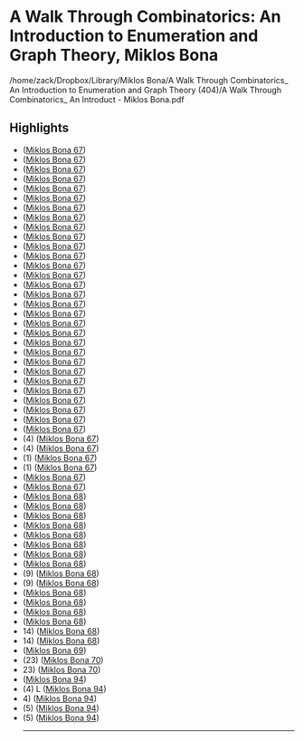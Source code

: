 # A Walk Through Combinatorics: An Introduction to Enumeration and Graph Theory, Miklos Bona

/home/zack/Dropbox/Library/Miklos Bona/A Walk Through Combinatorics_ An Introduction to Enumeration and Graph Theory (404)/A Walk Through Combinatorics_ An Introduct - Miklos Bona.pdf

## Highlights

-  (<a href="file:////home/zack/Dropbox/Library/Miklos Bona/A Walk Through Combinatorics_ An Introduction to Enumeration and Graph Theory (404)/A Walk Through Combinatorics_ An Introduct - Miklos Bona.pdf#page=67" target="_blank">Miklos Bona 67</a>)
-  (<a href="file:////home/zack/Dropbox/Library/Miklos Bona/A Walk Through Combinatorics_ An Introduction to Enumeration and Graph Theory (404)/A Walk Through Combinatorics_ An Introduct - Miklos Bona.pdf#page=67" target="_blank">Miklos Bona 67</a>)
-  (<a href="file:////home/zack/Dropbox/Library/Miklos Bona/A Walk Through Combinatorics_ An Introduction to Enumeration and Graph Theory (404)/A Walk Through Combinatorics_ An Introduct - Miklos Bona.pdf#page=67" target="_blank">Miklos Bona 67</a>)
-  (<a href="file:////home/zack/Dropbox/Library/Miklos Bona/A Walk Through Combinatorics_ An Introduction to Enumeration and Graph Theory (404)/A Walk Through Combinatorics_ An Introduct - Miklos Bona.pdf#page=67" target="_blank">Miklos Bona 67</a>)
-  (<a href="file:////home/zack/Dropbox/Library/Miklos Bona/A Walk Through Combinatorics_ An Introduction to Enumeration and Graph Theory (404)/A Walk Through Combinatorics_ An Introduct - Miklos Bona.pdf#page=67" target="_blank">Miklos Bona 67</a>)
-  (<a href="file:////home/zack/Dropbox/Library/Miklos Bona/A Walk Through Combinatorics_ An Introduction to Enumeration and Graph Theory (404)/A Walk Through Combinatorics_ An Introduct - Miklos Bona.pdf#page=67" target="_blank">Miklos Bona 67</a>)
-  (<a href="file:////home/zack/Dropbox/Library/Miklos Bona/A Walk Through Combinatorics_ An Introduction to Enumeration and Graph Theory (404)/A Walk Through Combinatorics_ An Introduct - Miklos Bona.pdf#page=67" target="_blank">Miklos Bona 67</a>)
-  (<a href="file:////home/zack/Dropbox/Library/Miklos Bona/A Walk Through Combinatorics_ An Introduction to Enumeration and Graph Theory (404)/A Walk Through Combinatorics_ An Introduct - Miklos Bona.pdf#page=67" target="_blank">Miklos Bona 67</a>)
-  (<a href="file:////home/zack/Dropbox/Library/Miklos Bona/A Walk Through Combinatorics_ An Introduction to Enumeration and Graph Theory (404)/A Walk Through Combinatorics_ An Introduct - Miklos Bona.pdf#page=67" target="_blank">Miklos Bona 67</a>)
-  (<a href="file:////home/zack/Dropbox/Library/Miklos Bona/A Walk Through Combinatorics_ An Introduction to Enumeration and Graph Theory (404)/A Walk Through Combinatorics_ An Introduct - Miklos Bona.pdf#page=67" target="_blank">Miklos Bona 67</a>)
-  (<a href="file:////home/zack/Dropbox/Library/Miklos Bona/A Walk Through Combinatorics_ An Introduction to Enumeration and Graph Theory (404)/A Walk Through Combinatorics_ An Introduct - Miklos Bona.pdf#page=67" target="_blank">Miklos Bona 67</a>)
-  (<a href="file:////home/zack/Dropbox/Library/Miklos Bona/A Walk Through Combinatorics_ An Introduction to Enumeration and Graph Theory (404)/A Walk Through Combinatorics_ An Introduct - Miklos Bona.pdf#page=67" target="_blank">Miklos Bona 67</a>)
-  (<a href="file:////home/zack/Dropbox/Library/Miklos Bona/A Walk Through Combinatorics_ An Introduction to Enumeration and Graph Theory (404)/A Walk Through Combinatorics_ An Introduct - Miklos Bona.pdf#page=67" target="_blank">Miklos Bona 67</a>)
-  (<a href="file:////home/zack/Dropbox/Library/Miklos Bona/A Walk Through Combinatorics_ An Introduction to Enumeration and Graph Theory (404)/A Walk Through Combinatorics_ An Introduct - Miklos Bona.pdf#page=67" target="_blank">Miklos Bona 67</a>)
-  (<a href="file:////home/zack/Dropbox/Library/Miklos Bona/A Walk Through Combinatorics_ An Introduction to Enumeration and Graph Theory (404)/A Walk Through Combinatorics_ An Introduct - Miklos Bona.pdf#page=67" target="_blank">Miklos Bona 67</a>)
-  (<a href="file:////home/zack/Dropbox/Library/Miklos Bona/A Walk Through Combinatorics_ An Introduction to Enumeration and Graph Theory (404)/A Walk Through Combinatorics_ An Introduct - Miklos Bona.pdf#page=67" target="_blank">Miklos Bona 67</a>)
-  (<a href="file:////home/zack/Dropbox/Library/Miklos Bona/A Walk Through Combinatorics_ An Introduction to Enumeration and Graph Theory (404)/A Walk Through Combinatorics_ An Introduct - Miklos Bona.pdf#page=67" target="_blank">Miklos Bona 67</a>)
-  (<a href="file:////home/zack/Dropbox/Library/Miklos Bona/A Walk Through Combinatorics_ An Introduction to Enumeration and Graph Theory (404)/A Walk Through Combinatorics_ An Introduct - Miklos Bona.pdf#page=67" target="_blank">Miklos Bona 67</a>)
-  (<a href="file:////home/zack/Dropbox/Library/Miklos Bona/A Walk Through Combinatorics_ An Introduction to Enumeration and Graph Theory (404)/A Walk Through Combinatorics_ An Introduct - Miklos Bona.pdf#page=67" target="_blank">Miklos Bona 67</a>)
-  (<a href="file:////home/zack/Dropbox/Library/Miklos Bona/A Walk Through Combinatorics_ An Introduction to Enumeration and Graph Theory (404)/A Walk Through Combinatorics_ An Introduct - Miklos Bona.pdf#page=67" target="_blank">Miklos Bona 67</a>)
-  (<a href="file:////home/zack/Dropbox/Library/Miklos Bona/A Walk Through Combinatorics_ An Introduction to Enumeration and Graph Theory (404)/A Walk Through Combinatorics_ An Introduct - Miklos Bona.pdf#page=67" target="_blank">Miklos Bona 67</a>)
-  (<a href="file:////home/zack/Dropbox/Library/Miklos Bona/A Walk Through Combinatorics_ An Introduction to Enumeration and Graph Theory (404)/A Walk Through Combinatorics_ An Introduct - Miklos Bona.pdf#page=67" target="_blank">Miklos Bona 67</a>)
-  (<a href="file:////home/zack/Dropbox/Library/Miklos Bona/A Walk Through Combinatorics_ An Introduction to Enumeration and Graph Theory (404)/A Walk Through Combinatorics_ An Introduct - Miklos Bona.pdf#page=67" target="_blank">Miklos Bona 67</a>)
-  (<a href="file:////home/zack/Dropbox/Library/Miklos Bona/A Walk Through Combinatorics_ An Introduction to Enumeration and Graph Theory (404)/A Walk Through Combinatorics_ An Introduct - Miklos Bona.pdf#page=67" target="_blank">Miklos Bona 67</a>)
-  (<a href="file:////home/zack/Dropbox/Library/Miklos Bona/A Walk Through Combinatorics_ An Introduction to Enumeration and Graph Theory (404)/A Walk Through Combinatorics_ An Introduct - Miklos Bona.pdf#page=67" target="_blank">Miklos Bona 67</a>)
-  (<a href="file:////home/zack/Dropbox/Library/Miklos Bona/A Walk Through Combinatorics_ An Introduction to Enumeration and Graph Theory (404)/A Walk Through Combinatorics_ An Introduct - Miklos Bona.pdf#page=67" target="_blank">Miklos Bona 67</a>)
-  (<a href="file:////home/zack/Dropbox/Library/Miklos Bona/A Walk Through Combinatorics_ An Introduction to Enumeration and Graph Theory (404)/A Walk Through Combinatorics_ An Introduct - Miklos Bona.pdf#page=67" target="_blank">Miklos Bona 67</a>)
-  (<a href="file:////home/zack/Dropbox/Library/Miklos Bona/A Walk Through Combinatorics_ An Introduction to Enumeration and Graph Theory (404)/A Walk Through Combinatorics_ An Introduct - Miklos Bona.pdf#page=67" target="_blank">Miklos Bona 67</a>)
-  (<a href="file:////home/zack/Dropbox/Library/Miklos Bona/A Walk Through Combinatorics_ An Introduction to Enumeration and Graph Theory (404)/A Walk Through Combinatorics_ An Introduct - Miklos Bona.pdf#page=67" target="_blank">Miklos Bona 67</a>)
-  (<a href="file:////home/zack/Dropbox/Library/Miklos Bona/A Walk Through Combinatorics_ An Introduction to Enumeration and Graph Theory (404)/A Walk Through Combinatorics_ An Introduct - Miklos Bona.pdf#page=67" target="_blank">Miklos Bona 67</a>)
- \(4\) (<a href="file:////home/zack/Dropbox/Library/Miklos Bona/A Walk Through Combinatorics_ An Introduction to Enumeration and Graph Theory (404)/A Walk Through Combinatorics_ An Introduct - Miklos Bona.pdf#page=67" target="_blank">Miklos Bona 67</a>)
- \(4\) (<a href="file:////home/zack/Dropbox/Library/Miklos Bona/A Walk Through Combinatorics_ An Introduction to Enumeration and Graph Theory (404)/A Walk Through Combinatorics_ An Introduct - Miklos Bona.pdf#page=67" target="_blank">Miklos Bona 67</a>)
- \(1\) (<a href="file:////home/zack/Dropbox/Library/Miklos Bona/A Walk Through Combinatorics_ An Introduction to Enumeration and Graph Theory (404)/A Walk Through Combinatorics_ An Introduct - Miklos Bona.pdf#page=67" target="_blank">Miklos Bona 67</a>)
- \(1\) (<a href="file:////home/zack/Dropbox/Library/Miklos Bona/A Walk Through Combinatorics_ An Introduction to Enumeration and Graph Theory (404)/A Walk Through Combinatorics_ An Introduct - Miklos Bona.pdf#page=67" target="_blank">Miklos Bona 67</a>)
-  (<a href="file:////home/zack/Dropbox/Library/Miklos Bona/A Walk Through Combinatorics_ An Introduction to Enumeration and Graph Theory (404)/A Walk Through Combinatorics_ An Introduct - Miklos Bona.pdf#page=67" target="_blank">Miklos Bona 67</a>)
-  (<a href="file:////home/zack/Dropbox/Library/Miklos Bona/A Walk Through Combinatorics_ An Introduction to Enumeration and Graph Theory (404)/A Walk Through Combinatorics_ An Introduct - Miklos Bona.pdf#page=67" target="_blank">Miklos Bona 67</a>)
-  (<a href="file:////home/zack/Dropbox/Library/Miklos Bona/A Walk Through Combinatorics_ An Introduction to Enumeration and Graph Theory (404)/A Walk Through Combinatorics_ An Introduct - Miklos Bona.pdf#page=68" target="_blank">Miklos Bona 68</a>)
-  (<a href="file:////home/zack/Dropbox/Library/Miklos Bona/A Walk Through Combinatorics_ An Introduction to Enumeration and Graph Theory (404)/A Walk Through Combinatorics_ An Introduct - Miklos Bona.pdf#page=68" target="_blank">Miklos Bona 68</a>)
-  (<a href="file:////home/zack/Dropbox/Library/Miklos Bona/A Walk Through Combinatorics_ An Introduction to Enumeration and Graph Theory (404)/A Walk Through Combinatorics_ An Introduct - Miklos Bona.pdf#page=68" target="_blank">Miklos Bona 68</a>)
-  (<a href="file:////home/zack/Dropbox/Library/Miklos Bona/A Walk Through Combinatorics_ An Introduction to Enumeration and Graph Theory (404)/A Walk Through Combinatorics_ An Introduct - Miklos Bona.pdf#page=68" target="_blank">Miklos Bona 68</a>)
-  (<a href="file:////home/zack/Dropbox/Library/Miklos Bona/A Walk Through Combinatorics_ An Introduction to Enumeration and Graph Theory (404)/A Walk Through Combinatorics_ An Introduct - Miklos Bona.pdf#page=68" target="_blank">Miklos Bona 68</a>)
-  (<a href="file:////home/zack/Dropbox/Library/Miklos Bona/A Walk Through Combinatorics_ An Introduction to Enumeration and Graph Theory (404)/A Walk Through Combinatorics_ An Introduct - Miklos Bona.pdf#page=68" target="_blank">Miklos Bona 68</a>)
-  (<a href="file:////home/zack/Dropbox/Library/Miklos Bona/A Walk Through Combinatorics_ An Introduction to Enumeration and Graph Theory (404)/A Walk Through Combinatorics_ An Introduct - Miklos Bona.pdf#page=68" target="_blank">Miklos Bona 68</a>)
-  (<a href="file:////home/zack/Dropbox/Library/Miklos Bona/A Walk Through Combinatorics_ An Introduction to Enumeration and Graph Theory (404)/A Walk Through Combinatorics_ An Introduct - Miklos Bona.pdf#page=68" target="_blank">Miklos Bona 68</a>)
- \(9\) (<a href="file:////home/zack/Dropbox/Library/Miklos Bona/A Walk Through Combinatorics_ An Introduction to Enumeration and Graph Theory (404)/A Walk Through Combinatorics_ An Introduct - Miklos Bona.pdf#page=68" target="_blank">Miklos Bona 68</a>)
- \(9\) (<a href="file:////home/zack/Dropbox/Library/Miklos Bona/A Walk Through Combinatorics_ An Introduction to Enumeration and Graph Theory (404)/A Walk Through Combinatorics_ An Introduct - Miklos Bona.pdf#page=68" target="_blank">Miklos Bona 68</a>)
-  (<a href="file:////home/zack/Dropbox/Library/Miklos Bona/A Walk Through Combinatorics_ An Introduction to Enumeration and Graph Theory (404)/A Walk Through Combinatorics_ An Introduct - Miklos Bona.pdf#page=68" target="_blank">Miklos Bona 68</a>)
-  (<a href="file:////home/zack/Dropbox/Library/Miklos Bona/A Walk Through Combinatorics_ An Introduction to Enumeration and Graph Theory (404)/A Walk Through Combinatorics_ An Introduct - Miklos Bona.pdf#page=68" target="_blank">Miklos Bona 68</a>)
-  (<a href="file:////home/zack/Dropbox/Library/Miklos Bona/A Walk Through Combinatorics_ An Introduction to Enumeration and Graph Theory (404)/A Walk Through Combinatorics_ An Introduct - Miklos Bona.pdf#page=68" target="_blank">Miklos Bona 68</a>)
-  (<a href="file:////home/zack/Dropbox/Library/Miklos Bona/A Walk Through Combinatorics_ An Introduction to Enumeration and Graph Theory (404)/A Walk Through Combinatorics_ An Introduct - Miklos Bona.pdf#page=68" target="_blank">Miklos Bona 68</a>)
- 14\) (<a href="file:////home/zack/Dropbox/Library/Miklos Bona/A Walk Through Combinatorics_ An Introduction to Enumeration and Graph Theory (404)/A Walk Through Combinatorics_ An Introduct - Miklos Bona.pdf#page=68" target="_blank">Miklos Bona 68</a>)
- 14\) (<a href="file:////home/zack/Dropbox/Library/Miklos Bona/A Walk Through Combinatorics_ An Introduction to Enumeration and Graph Theory (404)/A Walk Through Combinatorics_ An Introduct - Miklos Bona.pdf#page=68" target="_blank">Miklos Bona 68</a>)
-  (<a href="file:////home/zack/Dropbox/Library/Miklos Bona/A Walk Through Combinatorics_ An Introduction to Enumeration and Graph Theory (404)/A Walk Through Combinatorics_ An Introduct - Miklos Bona.pdf#page=69" target="_blank">Miklos Bona 69</a>)
- \(23\) (<a href="file:////home/zack/Dropbox/Library/Miklos Bona/A Walk Through Combinatorics_ An Introduction to Enumeration and Graph Theory (404)/A Walk Through Combinatorics_ An Introduct - Miklos Bona.pdf#page=70" target="_blank">Miklos Bona 70</a>)
- 23\) (<a href="file:////home/zack/Dropbox/Library/Miklos Bona/A Walk Through Combinatorics_ An Introduction to Enumeration and Graph Theory (404)/A Walk Through Combinatorics_ An Introduct - Miklos Bona.pdf#page=70" target="_blank">Miklos Bona 70</a>)
-  (<a href="file:////home/zack/Dropbox/Library/Miklos Bona/A Walk Through Combinatorics_ An Introduction to Enumeration and Graph Theory (404)/A Walk Through Combinatorics_ An Introduct - Miklos Bona.pdf#page=94" target="_blank">Miklos Bona 94</a>)
- \(4\) L (<a href="file:////home/zack/Dropbox/Library/Miklos Bona/A Walk Through Combinatorics_ An Introduction to Enumeration and Graph Theory (404)/A Walk Through Combinatorics_ An Introduct - Miklos Bona.pdf#page=94" target="_blank">Miklos Bona 94</a>)
- 4\) (<a href="file:////home/zack/Dropbox/Library/Miklos Bona/A Walk Through Combinatorics_ An Introduction to Enumeration and Graph Theory (404)/A Walk Through Combinatorics_ An Introduct - Miklos Bona.pdf#page=94" target="_blank">Miklos Bona 94</a>)
- \(5\) (<a href="file:////home/zack/Dropbox/Library/Miklos Bona/A Walk Through Combinatorics_ An Introduction to Enumeration and Graph Theory (404)/A Walk Through Combinatorics_ An Introduct - Miklos Bona.pdf#page=94" target="_blank">Miklos Bona 94</a>)
- \(5\) (<a href="file:////home/zack/Dropbox/Library/Miklos Bona/A Walk Through Combinatorics_ An Introduction to Enumeration and Graph Theory (404)/A Walk Through Combinatorics_ An Introduct - Miklos Bona.pdf#page=94" target="_blank">Miklos Bona 94</a>)<hr>


